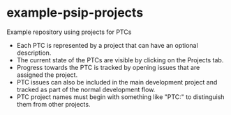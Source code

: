 # example-psip-projects
Example repository using projects for PTCs

- Each PTC is represented by a project that can have an optional description.
- The current state of the PTCs are visible by clicking on the Projects tab.
- Progress towards the PTC is tracked by opening issues that are assigned the project.
- PTC issues can also be included in the main development project and tracked as part of the normal development flow.
- PTC project names must begin with something like "PTC:" to distinguish them from other projects.
